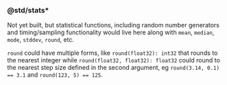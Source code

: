 ### @std/stats*

Not yet built, but statistical functions, including random number generators and timing/sampling functionality would live here along with `mean`, `median`, `mode`, `stddev`, `round`, etc.

`round` could have multiple forms, like `round(float32): int32` that rounds to the nearest integer while `round(float32, float32): float32` could round to the nearest step size defined in the second argument, eg `round(3.14, 0.1) == 3.1` and `round(123, 5) == 125`.

